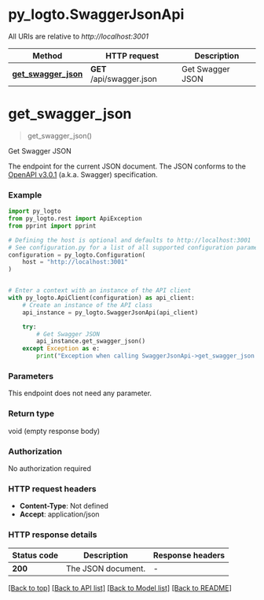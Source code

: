 # py_logto.SwaggerJsonApi

All URIs are relative to *http://localhost:3001*

Method | HTTP request | Description
------------- | ------------- | -------------
[**get_swagger_json**](SwaggerJsonApi.md#get_swagger_json) | **GET** /api/swagger.json | Get Swagger JSON


# **get_swagger_json**
> get_swagger_json()

Get Swagger JSON

The endpoint for the current JSON document. The JSON conforms to the [OpenAPI v3.0.1](https://spec.openapis.org/oas/v3.0.1) (a.k.a. Swagger) specification.

### Example


```python
import py_logto
from py_logto.rest import ApiException
from pprint import pprint

# Defining the host is optional and defaults to http://localhost:3001
# See configuration.py for a list of all supported configuration parameters.
configuration = py_logto.Configuration(
    host = "http://localhost:3001"
)


# Enter a context with an instance of the API client
with py_logto.ApiClient(configuration) as api_client:
    # Create an instance of the API class
    api_instance = py_logto.SwaggerJsonApi(api_client)

    try:
        # Get Swagger JSON
        api_instance.get_swagger_json()
    except Exception as e:
        print("Exception when calling SwaggerJsonApi->get_swagger_json: %s\n" % e)
```



### Parameters

This endpoint does not need any parameter.

### Return type

void (empty response body)

### Authorization

No authorization required

### HTTP request headers

 - **Content-Type**: Not defined
 - **Accept**: application/json

### HTTP response details

| Status code | Description | Response headers |
|-------------|-------------|------------------|
**200** | The JSON document. |  -  |

[[Back to top]](#) [[Back to API list]](../README.md#documentation-for-api-endpoints) [[Back to Model list]](../README.md#documentation-for-models) [[Back to README]](../README.md)

